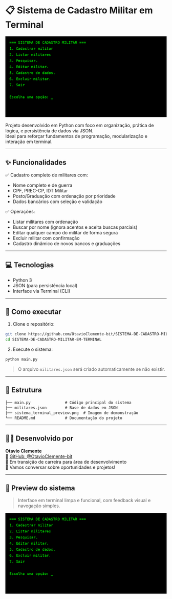 # 📋 Sistema de Cadastro Militar em Terminal

![Demonstração no terminal](sistema_terminal_preview.png)

Projeto desenvolvido em Python com foco em organização, prática de lógica, e persistência de dados via JSON.  
Ideal para reforçar fundamentos de programação, modularização e interação em terminal.

---

## ✨ Funcionalidades

✅ Cadastro completo de militares com:
- Nome completo e de guerra
- CPF, PREC-CP, IDT Militar
- Posto/Graduação com ordenação por prioridade
- Dados bancários com seleção e validação

✅ Operações:
- Listar militares com ordenação
- Buscar por nome (ignora acentos e aceita buscas parciais)
- Editar qualquer campo do militar de forma segura
- Excluir militar com confirmação
- Cadastro dinâmico de novos bancos e graduações

---

## 💻 Tecnologias

- Python 3
- JSON (para persistência local)
- Interface via Terminal (CLI)

---

## 🚀 Como executar

1. Clone o repositório:

```bash
git clone https://github.com/OtavioClemente-bit/SISTEMA-DE-CADASTRO-MILITAR-EM-TERMINAL.git
cd SISTEMA-DE-CADASTRO-MILITAR-EM-TERMINAL
```

2. Execute o sistema:

```bash
python main.py
```

> O arquivo `militares.json` será criado automaticamente se não existir.

---

## 📂 Estrutura

```
├── main.py               # Código principal do sistema
├── militares.json        # Base de dados em JSON
├── sistema_terminal_preview.png  # Imagem de demonstração
└── README.md             # Documentação do projeto
```

---

## 🙋‍♂️ Desenvolvido por

**Otavio Clemente**  
🔗 [GitHub: @OtavioClemente-bit](https://github.com/OtavioClemente-bit)  
🚀 Em transição de carreira para área de desenvolvimento  
💬 Vamos conversar sobre oportunidades e projetos!

---

## 📸 Preview do sistema

> Interface em terminal limpa e funcional, com feedback visual e navegação simples.

![Demonstração do sistema](sistema_terminal_demo.gif)

